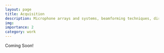 ```yaml
---
layout: page
title: Acquisition
description: Microphone arrays and systems, beamforming techniques, direction of arrival estimation, 6DoF acoustic data acquisition
img:
importance: 2
category: work
---
```


Coming Soon!
